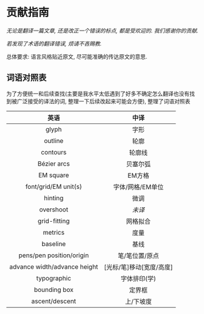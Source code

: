# 贡献指南

*无论是翻译一篇文章, 还是改正一个错误的标点, 都是受欢迎的. 我们感谢你的贡献.*

*若发现了术语的翻译错误, 烦请不吝赐教.*

总体要求: 语言风格贴近原文, 尽可能准确的传达原文的意思.

## 词语对照表

为了方便统一和后续查找(主要是我水平太低遇到了好多不确定怎么翻译也没有找到被广泛接受的译法的词, 整理一下后续改起来可能会方便), 整理了词语对照表

| 英语 | 中译 |
| :---: | :----: |
| glyph | 字形 |
| outline | 轮廓 |
| contours | 轮廓线 |
| Bézier arcs | 贝塞尔弧 |
| EM square | EM方格 |
| font/grid/EM unit(s) | 字体/网格/EM单位 |
| hinting | 微调 |
| overshoot | *未译* |
| grid-fitting | 网格拟合 |
| metrics | 度量 |
| baseline | 基线 |
| pens/pen position/origin | 笔/笔位置/原点 |
| advance width/advance height | [光标/笔]移动[宽度/高度] |
| typographic | 字体排印(学) |
| bounding box | 定界框 |
| ascent/descent | 上/下坡度 |
